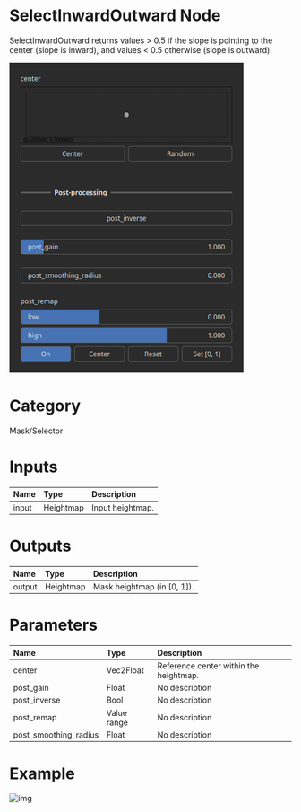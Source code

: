 
SelectInwardOutward Node
========================


SelectInwardOutward returns values > 0.5 if the slope is pointing to the center (slope is inward), and values < 0.5 otherwise (slope is outward).



![img](../../images/nodes/SelectInwardOutward_settings.png)


# Category


Mask/Selector
# Inputs

|Name|Type|Description|
| :--- | :--- | :--- |
|input|Heightmap|Input heightmap.|

# Outputs

|Name|Type|Description|
| :--- | :--- | :--- |
|output|Heightmap|Mask heightmap (in [0, 1]).|

# Parameters

|Name|Type|Description|
| :--- | :--- | :--- |
|center|Vec2Float|Reference center within the heightmap.|
|post_gain|Float|No description|
|post_inverse|Bool|No description|
|post_remap|Value range|No description|
|post_smoothing_radius|Float|No description|

# Example


![img](../../images/nodes/SelectInwardOutward.png)

